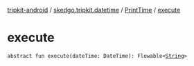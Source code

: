 [tripkit-android](../../index.md) / [skedgo.tripkit.datetime](../index.md) / [PrintTime](index.md) / [execute](./execute.md)

# execute

`abstract fun execute(dateTime: DateTime): Flowable<`[`String`](https://kotlinlang.org/api/latest/jvm/stdlib/kotlin/-string/index.html)`>`